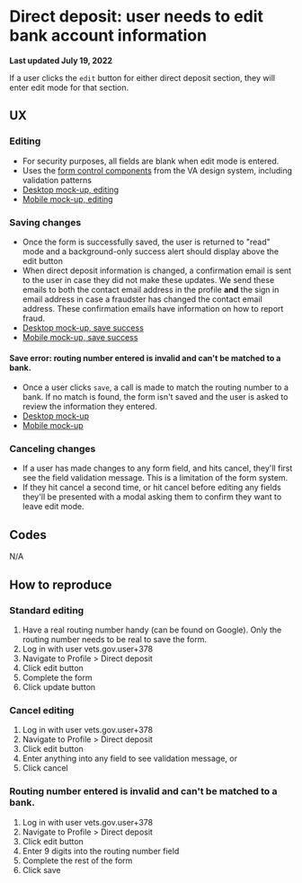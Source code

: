 # Direct deposit: user needs to edit bank account information

**Last updated July 19, 2022**

If a user clicks the `edit` button for either direct deposit section, they will enter edit mode for that section.

## UX

### Editing
- For security purposes, all fields are blank when edit mode is entered.
- Uses the [form control components](https://design.va.gov/components/form/) from the VA design system, including validation patterns
- [Desktop mock-up, editing](https://www.sketch.com/s/1a920e73-1dcb-47c4-aae8-08656756c131/a/Jn3mY79)
- [Mobile mock-up, editing](https://www.sketch.com/s/1a920e73-1dcb-47c4-aae8-08656756c131/a/Omxl74R)

### Saving changes
- Once the form is successfully saved, the user is returned to "read" mode and a background-only success alert should display above the edit button
- When direct deposit information is changed, a confirmation email is sent to the user in case they did not make these updates. We send these emails to both the contact email address in the profile **and** the sign in email address in case a fraudster has changed the contact email address. These confirmation emails have information on how to report fraud.
- [Desktop mock-up, save success](https://www.sketch.com/s/1a920e73-1dcb-47c4-aae8-08656756c131/a/jgLJlzG)
- [Mobile mock-up, save success](https://www.sketch.com/s/1a920e73-1dcb-47c4-aae8-08656756c131/a/ka7vknR)

#### Save error: routing number entered is invalid and can't be matched to a bank.
- Once a user clicks `save`, a call is made to match the routing number to a bank. If no match is found, the form isn't saved and the user is asked to review the information they entered.
- [Desktop mock-up](https://www.sketch.com/s/1a920e73-1dcb-47c4-aae8-08656756c131/v/n5K3pa/a/Gm3e17D)
- [Mobile mock-up](https://www.sketch.com/s/1a920e73-1dcb-47c4-aae8-08656756c131/v/n5K3pa/a/ago74wq/r/QM43VY)

### Canceling changes
- If a user has made changes to any form field, and hits cancel, they'll first see the field validation message. This is a limitation of the form system.
- If they hit cancel a second time, or hit cancel before editing any fields they'll be presented with a modal asking them to confirm they want to leave edit mode.

## Codes

N/A

## How to reproduce

### Standard editing
1. Have a real routing number handy (can be found on Google). Only the routing number needs to be real to save the form.
2. Log in with user vets.gov.user+378
3. Navigate to Profile > Direct deposit
4. Click edit button 
5. Complete the form
6. Click update button


### Cancel editing
1. Log in with user vets.gov.user+378
2. Navigate to Profile > Direct deposit
3. Click edit button 
4. Enter anything into any field to see validation message, or
5. Click cancel

### Routing number entered is invalid and can't be matched to a bank.
1. Log in with user vets.gov.user+378
2. Navigate to Profile > Direct deposit
3. Click edit button 
4. Enter 9 digits into the routing number field
5. Complete the rest of the form
6. Click save
